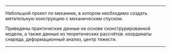 -------------------------------------------------------------------------------------------------------------------------

Небольшой проект по механике, в котором необходимо создать метательную конструкцию с механическим спуском.

Приведены практические данные на основе сконструрированной модели, 
а также данные из теоретических рассчётов: координаты снаряда, деформационный анализ, центр тяжести.

-------------------------------------------------------------------------------------------------------------------------
